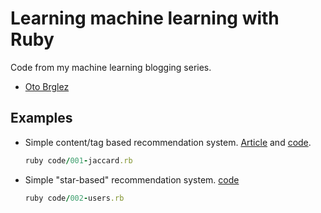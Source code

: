 # Learning machine learning with Ruby

Code from my machine learning blogging series.

- [Oto Brglez](http://otobrglez.opalab.com)

## Examples

- Simple content/tag based recommendation system. [Article](http://otobrglez.opalab.com/ruby/2014/03/23/simple-ruby-recommendation-system.html) and [code](code/001-jaccard.rb).

    ```ruby
    ruby code/001-jaccard.rb
    ```

- Simple "star-based" recommendation system. [code](code/002-users.rb)

    ```ruby
    ruby code/002-users.rb
    ```
